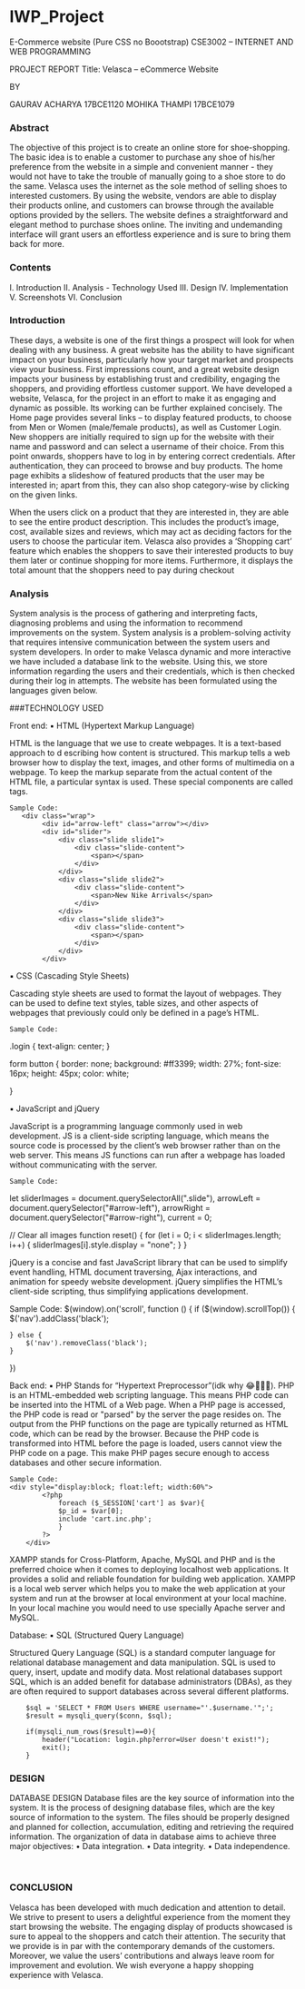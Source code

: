 # IWP_Project
E-Commerce website (Pure CSS no Boootstrap)
CSE3002 – INTERNET AND WEB PROGRAMMING


PROJECT REPORT
Title: Velasca – eCommerce Website




BY

GAURAV ACHARYA    	17BCE1120
MOHIKA THAMPI           17BCE1079

### Abstract

The objective of this project is to create an online store for shoe-shopping. The basic idea is to enable a customer to purchase any shoe of his/her preference from the website in a simple and convenient manner - they would not have to take the trouble of manually going to a shoe store to do the same. 
Velasca uses the internet as the sole method of selling shoes to interested customers. By using the website, vendors are able to display their products online, and customers can browse through the available options provided by the sellers. 
The website defines a straightforward and elegant method to purchase shoes online. The inviting and undemanding interface will grant users an effortless experience and is sure to bring them back for more. 
 
 
### Contents


I.	Introduction
II.	Analysis - Technology Used
III.	Design
IV.	Implementation
V.	Screenshots
VI.	Conclusion











### Introduction

These days, a website is one of the first things a prospect will look for when dealing with any business. A great website has the ability to have significant impact on your business, particularly how your target market and prospects view your business. First impressions count, and a great website design impacts your business by establishing trust and credibility, engaging the shoppers, and providing effortless customer support.
We have developed a website, Velasca, for the project in an effort to make it as engaging and dynamic as possible. Its working can be further explained concisely.
The Home page provides several links – to display featured products, to choose from Men or Women (male/female products), as well as Customer Login.
New shoppers are initially required to sign up for the website with their name and password and can select a username of their choice. From this point onwards, shoppers have to log in by entering correct credentials. 
After authentication, they can proceed to browse and buy products. The home page exhibits a slideshow of featured products that the user may be interested in; apart from this, they can also shop category-wise by clicking on the given links.

When the users click on a product that they are interested in, they are able to see the entire product description. This includes the product’s image, cost, available sizes and reviews, which may act as deciding factors for the users to choose the particular item.
Velasca also provides a ‘Shopping cart’ feature which enables the shoppers to save their interested products to buy them later or continue shopping for more items. Furthermore, it displays the total amount that the shoppers need to pay during checkout

### Analysis

System analysis is the process of gathering and interpreting facts, diagnosing problems and using the information to recommend improvements on the system. System analysis is a problem-solving activity that requires intensive communication between the system users and system developers.
In order to make Velasca dynamic and more interactive we have included a database link to the website. Using this, we store information regarding the users and their credentials, which is then checked during their log in attempts. The website has been formulated using the languages given below.

###TECHNOLOGY USED

Front end: 
▪	HTML (Hypertext Markup Language)

HTML is the language that we use to create webpages. It is a text-based approach to d escribing how content is structured. This markup tells a web browser how to display the text, images, and other forms of multimedia on a webpage.
To keep the markup separate from the actual content of the HTML file, a particular syntax is used. These special components are called tags.
	
	Sample Code: 
	   <div class="wrap">
            <div id="arrow-left" class="arrow"></div>
            <div id="slider">
                <div class="slide slide1">
                    <div class="slide-content">
                        <span></span>
                    </div>
                </div>
                <div class="slide slide2">
                    <div class="slide-content">
                        <span>New Nike Arrivals</span>
                    </div>
                </div>
                <div class="slide slide3">
                    <div class="slide-content">
                        <span></span>
                    </div>
                </div>
            </div>

	
▪	CSS (Cascading Style Sheets) 

Cascading style sheets are used to format the layout of webpages. They can be used to define text styles, table sizes, and other aspects of webpages that previously could only be defined in a page’s HTML.
	
	Sample Code: 
.login {
    text-align: center;
}

form button {
    border: none;
    background: #ff3399;
    width: 27%;
    font-size: 16px;
    height: 45px;
    color: white;

}

▪	JavaScript and jQuery

JavaScript is a programming language commonly used in web development. JS is a client-side scripting language, which means the source code is processed by the client’s web browser rather than on the web server. This means JS functions can run after a webpage has loaded without communicating with the server.
	
	Sample Code:
let sliderImages = document.querySelectorAll(".slide"),
    arrowLeft = document.querySelector("#arrow-left"),
    arrowRight = document.querySelector("#arrow-right"),
    current = 0;

// Clear all images
function reset() {
    for (let i = 0; i < sliderImages.length; i++) {
        sliderImages[i].style.display = "none";
    }
}

jQuery is a concise and fast JavaScript library that can be used to simplify event handling, HTML document traversing, Ajax interactions, and animation for speedy website development. jQuery simplifies the HTML’s client-side scripting, thus simplifying applications development.

Sample Code:
$(window).on('scroll', function () {
    if ($(window).scrollTop()) {
        $('nav').addClass('black');

    } else {
        $('nav').removeClass('black');
    }
})


Back end: 
▪	PHP
Stands for “Hypertext Preprocessor”(idk why 😂🤣🤷‍♂️). PHP is an HTML-embedded web scripting language. This means PHP code can be inserted into the HTML of a Web page. When a PHP page is accessed, the PHP code is read or "parsed" by the server the page resides on. The output from the PHP functions on the page are typically returned as HTML code, which can be read by the browser. Because the PHP code is transformed into HTML before the page is loaded, users cannot view the PHP code on a page. This make PHP pages secure enough to access databases and other secure information.

	Sample Code:
 	<div style="display:block; float:left; width:60%">
            <?php
                foreach ($_SESSION['cart'] as $var){
                $p_id = $var[0];       
                include 'cart.inc.php';
                }
            ?>
        </div>


XAMPP stands for Cross-Platform, Apache, MySQL and PHP and is the preferred choice when it comes to deploying localhost web applications. It provides a solid and reliable foundation for building web application. XAMPP is a local web server which helps you to make the web application at your system and run at the browser at local environment at your local machine. In your local machine you would need to use specially Apache server and MySQL.

Database: 
▪	SQL (Structured Query Language)

Structured Query Language (SQL) is a standard computer language for relational database management and data manipulation. SQL is used to query, insert, update and modify data. Most relational databases support SQL, which is an added benefit for database administrators (DBAs), as they are often required to support databases across several different platforms.

        $sql = 'SELECT * FROM Users WHERE username="'.$username.'";';
        $result = mysqli_query($conn, $sql);

        if(mysqli_num_rows($result)==0){
            header("Location: login.php?error=User doesn't exist!");
            exit();
        }


### DESIGN

DATABASE DESIGN
Database files are the key source of information into the system. It is the process of designing database files, which are the key source of information to the system. The files should be properly designed and planned for collection, accumulation, editing and retrieving the required information.
The organization of data in database aims to achieve three major objectives: 
•	Data integration.
•	Data integrity.
•	Data independence.
 
 
 
### CONCLUSION

Velasca has been developed with much dedication and attention to detail. We strive to present to users a delightful experience from the moment they start browsing the website. The engaging display of products showcased is sure to appeal to the shoppers and catch their attention. The security that we provide is in par with the contemporary demands of the customers. Moreover, we value the users’ contributions and always leave room for improvement and evolution. We wish everyone a happy shopping experience with Velasca.


 
 
 
 
 

